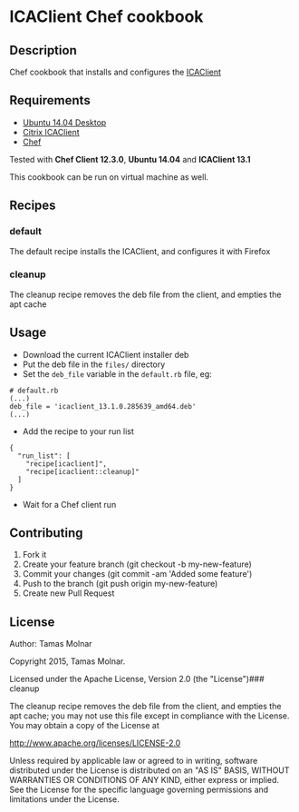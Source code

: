 # ICAClient Chef cookbook

## Description

Chef cookbook that installs and configures the [ICAClient](https://www.citrix.com/downloads/citrix-receiver/linux/receiver-for-linux-131.html)

## Requirements

* [Ubuntu 14.04 Desktop](http://ubuntu.com)
* [Citrix ICAClient](https://www.citrix.com/downloads/citrix-receiver/linux/receiver-for-linux-131.html)
* [Chef](http://chef.io)

Tested with **Chef Client 12.3.0**, **Ubuntu 14.04** and **ICAClient 13.1**

This cookbook can be run on virtual machine as well.

## Recipes

### default

The default recipe installs the ICAClient, and configures it with Firefox

### cleanup

The cleanup recipe removes the deb file from the client, and empties the apt cache

## Usage

* Download the current ICAClient installer deb
* Put the deb file in the `files/` directory
* Set the `deb_file` variable in the `default.rb` file, eg:
```
# default.rb
(...)
deb_file = 'icaclient_13.1.0.285639_amd64.deb'
(...)
```
* Add the recipe to your run list
```
{
  "run_list": [
    "recipe[icaclient]",
    "recipe[icaclient::cleanup]"
  ]
}
```
* Wait for a Chef client run

## Contributing

1. Fork it
2. Create your feature branch (git checkout -b my-new-feature)
3. Commit your changes (git commit -am 'Added some feature')
4. Push to the branch (git push origin my-new-feature)
5. Create new Pull Request

## License

Author: Tamas Molnar

Copyright 2015, Tamas Molnar.

Licensed under the Apache License, Version 2.0 (the "License")### cleanup

The cleanup recipe removes the deb file from the client, and empties the apt cache;
you may not use this file except in compliance with the License.
You may obtain a copy of the License at

http://www.apache.org/licenses/LICENSE-2.0

Unless required by applicable law or agreed to in writing, software
distributed under the License is distributed on an "AS IS" BASIS,
WITHOUT WARRANTIES OR CONDITIONS OF ANY KIND, either express or implied.
See the License for the specific language governing permissions and
limitations under the License.
